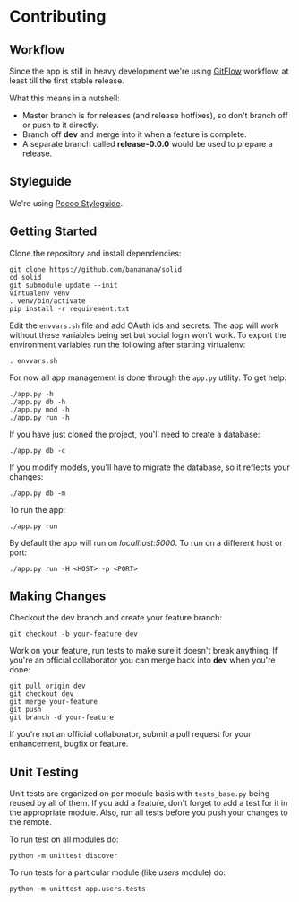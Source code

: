# Contributing

## Workflow

Since the app is still in heavy development we're using [GitFlow](https://www.atlassian.com/git/tutorials/comparing-workflows/gitflow-workflow) workflow, at least till the first stable release.

What this means in a nutshell:

* Master branch is for releases (and release hotfixes), so don't branch off or push to it directly.
* Branch off **dev** and merge into it when a feature is complete.
* A separate branch called **release-0.0.0** would be used to prepare a release.

## Styleguide

We're using [Pocoo Styleguide](http://flask.pocoo.org/docs/0.10/styleguide/).

## Getting Started 

Clone the repository and install dependencies:

    git clone https://github.com/bananana/solid
    cd solid
    git submodule update --init
    virtualenv venv
    . venv/bin/activate
    pip install -r requirement.txt

Edit the `envvars.sh` file and add OAuth ids and secrets. The app will work without these variables being set but social login won't work. To export the environment variables run the following after starting virtualenv:

    . envvars.sh

For now all app management is done through the `app.py` utility. To get help:

    ./app.py -h
    ./app.py db -h
    ./app.py mod -h
    ./app.py run -h

If you have just cloned the project, you'll need to create a database:

    ./app.py db -c

If you modify models, you'll have to migrate the database, so it reflects your changes:

    ./app.py db -m

To run the app:

    ./app.py run

By default the app will run on *localhost:5000*. To run on a different host or port:

    ./app.py run -H <HOST> -p <PORT>

## Making Changes 

Checkout the dev branch and create your feature branch:

    git checkout -b your-feature dev

Work on your feature, run tests to make sure it doesn't break anything. If you're an official collaborator you can merge back into **dev** when you're done:

    git pull origin dev
    git checkout dev
    git merge your-feature
    git push
    git branch -d your-feature

If you're not an official collaborator, submit a pull request for your enhancement, bugfix or feature.

## Unit Testing

Unit tests are organized on per module basis with `tests_base.py` being reused by all of them. If you add a feature, don't forget to add a test for it in the appropriate module. Also, run all tests before you push your changes to the remote. 

To run test on all modules do:

    python -m unittest discover

To run tests for a particular module (like *users* module) do:

    python -m unittest app.users.tests
